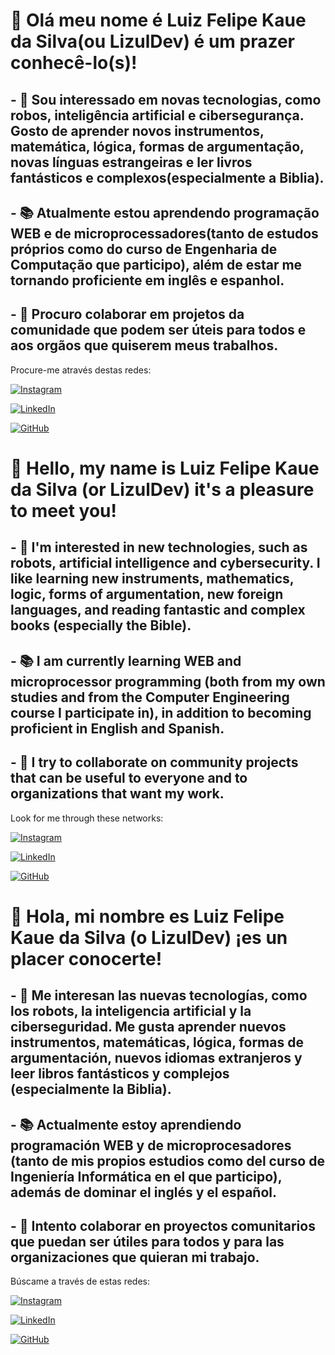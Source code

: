 # 👋 Olá meu nome é Luiz Felipe Kaue da Silva(ou LizulDev) é um prazer conhecê-lo(s)!
  
## - 👀 Sou interessado em novas tecnologias, como robos, inteligência artificial e cibersegurança. Gosto de aprender novos instrumentos, matemática, lógica, formas de argumentação, novas línguas estrangeiras e ler livros fantásticos e complexos(especialmente a Biblia).
## - 📚 Atualmente estou aprendendo programação WEB e de microprocessadores(tanto de estudos próprios como do curso de Engenharia de Computação que participo), além de estar me tornando proficiente em inglês e espanhol. 
## - 🤝 Procuro colaborar em projetos da comunidade que podem ser úteis para todos e aos orgãos que quiserem meus trabalhos. 

Procure-me através destas redes:

[![Instagram](https://img.shields.io/badge/-Instagram-%23E4405F?style=for-the-badge&logo=instagram&logoColor=white)](https://www.instagram.com/luizfks_oficial)

[![LinkedIn](https://img.shields.io/badge/LinkedIn-0077B5?style=for-the-badge&logo=linkedin&logoColor=white)](https://www.linkedin.com/in/luiz-felipe-kauê-da-silva-5a04b326a/)

[![GitHub](https://img.shields.io/badge/GitHub-100000?style=for-the-badge&logo=github&logoColor=white)](https://github.com/LizulDev)

<!---
LizulDev/LizulDev is a ✨ special ✨ repository because its `README.md` (this file) appears on your GitHub profile.
You can click the Preview link to take a look at your changes.
--->

# 👋 Hello, my name is Luiz Felipe Kaue da Silva (or LizulDev) it's a pleasure to meet you!
  
## - 👀 I'm interested in new technologies, such as robots, artificial intelligence and cybersecurity. I like learning new instruments, mathematics, logic, forms of argumentation, new foreign languages, and reading fantastic and complex books (especially the Bible).
## - 📚 I am currently learning WEB and microprocessor programming (both from my own studies and from the Computer Engineering course I participate in), in addition to becoming proficient in English and Spanish.
## - 🤝 I try to collaborate on community projects that can be useful to everyone and to organizations that want my work.

Look for me through these networks:

[![Instagram](https://img.shields.io/badge/-Instagram-%23E4405F?style=for-the-badge&logo=instagram&logoColor=white)](https://www.instagram.com/luizfks_oficial)

[![LinkedIn](https://img.shields.io/badge/LinkedIn-0077B5?style=for-the-badge&logo=linkedin&logoColor=white)](https://www.linkedin.com/in/luiz-felipe-kauê-da-silva-5a04b326a/)

[![GitHub](https://img.shields.io/badge/GitHub-100000?style=for-the-badge&logo=github&logoColor=white)](https://github.com/LizulDev)

# 👋 Hola, mi nombre es Luiz Felipe Kaue da Silva (o LizulDev) ¡es un placer conocerte!
  
## - 👀 Me interesan las nuevas tecnologías, como los robots, la inteligencia artificial y la ciberseguridad. Me gusta aprender nuevos instrumentos, matemáticas, lógica, formas de argumentación, nuevos idiomas extranjeros y leer libros fantásticos y complejos (especialmente la Biblia).
## - 📚 Actualmente estoy aprendiendo programación WEB y de microprocesadores (tanto de mis propios estudios como del curso de Ingeniería Informática en el que participo), además de dominar el inglés y el español.
## - 🤝 Intento colaborar en proyectos comunitarios que puedan ser útiles para todos y para las organizaciones que quieran mi trabajo.

Búscame a través de estas redes:

[![Instagram](https://img.shields.io/badge/-Instagram-%23E4405F?style=for-the-badge&logo=instagram&logoColor=white)](https://www.instagram.com/luizfks_oficial)

[![LinkedIn](https://img.shields.io/badge/LinkedIn-0077B5?style=for-the-badge&logo=linkedin&logoColor=white)](https://www.linkedin.com/in/luiz-felipe-kauê-da-silva-5a04b326a/)

[![GitHub](https://img.shields.io/badge/GitHub-100000?style=for-the-badge&logo=github&logoColor=white)](https://github.com/LizulDev)



